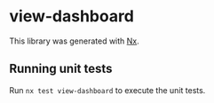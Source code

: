 # view-dashboard

This library was generated with [Nx](https://nx.dev).

## Running unit tests

Run `nx test view-dashboard` to execute the unit tests.
